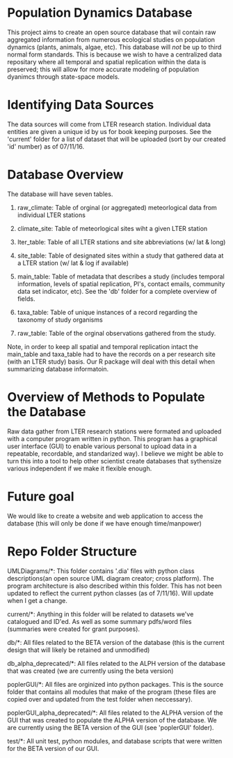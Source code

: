 Population Dynamics Database
============================

This project aims to create an open source database that wil contain raw aggregated information from numerous ecological studies on population dynamics (plants, animals, algae, etc). This database will *not* be up to third normal form standards. This is because we wish to have a centralized data repositary where all temporal and spatial replication within the data is preserved; this will allow for more accurate modeling of population dyanimcs through state-space models.

# Identifying Data Sources
 The data sources will come from LTER research station. Individual data entities are given a unique id by us for book keeping purposes. See the 'current' folder for a list of dataset that will be uploaded (sort by our created 'id' number) as of 07/11/16.
 
# Database Overview
The database will have seven tables.
1. raw_climate: Table of orginal (or aggregated) meteorlogical data from individual LTER stations 

2. climate_site: Table of meteorlogical sites wiht a given LTER station

3. lter_table: Table of all LTER stations and site abbreviations (w/ lat & long)

4. site_table: Table of designated sites within a study that gathered data at a LTER station (w/ lat & log if available)

5. main_table: Table of metadata that describes a study (includes temporal information, levels of spatial replication, PI's, contact emails, community data set indicator, etc). See the 'db' folder for a complete overview of fields.

6. taxa_table: Table of unique instances of a record regarding the taxonomy of study organisms

7. raw_table: Table of the orginal observations gathered from the study.

Note, in order to keep all spatial and temporal replication intact the main_table and taxa_table had to have the records on a per research site (with an LTER study) basis. Our R package will deal with this detail when summarizing database informatoin.

# Overview of Methods to Populate the Database
 Raw data gather from LTER research stations were formated and uploaded with a computer program written in python. This program has a graphical user interface (GUI) to enable various personal to upload data in a repeatable, recordable, and standarized way). I believe we might be able to turn this into a tool to help other scientist create databases that sythensize various independent if we make it flexible enough.

# Future goal
We would like to create a website and web application to access the database (this will only be done if we have enough time/manpower)

# Repo Folder Structure

UMLDiagrams/*: This folder contains '.dia' files with python class descriptions(an open source UML diagram creator; cross platform). 
The program architecture is also described within this folder. This has not been updated to reflect the current python classes (as of 7/11/16). Will update when I get a change.

current/*: Anything in this folder will be related to datasets we've catalogued and ID'ed. As well as some summary pdfs/word files (summaries were created for grant purposes).

db/*: All files related to the BETA version of the database (this is the current design that will likely be retained and unmodified)

db_alpha_deprecated/*: All files related to the ALPH version of the database that was created (we are currently using the beta version)

poplerGUI/*: All files are orginized into python packages. This is the source folder that contains all modules that make of the program (these files are copied over and updated from the test folder when neccessary).

poplerGUI_alpha_deprecated/*: All files related to the ALPHA version of the GUI that was created to populate the ALPHA version of the database. We are currently using the BETA version of the GUI (see 'poplerGUI' folder).

test/*: All unit test, python modules, and database scripts that were written for the BETA version of our GUI.

